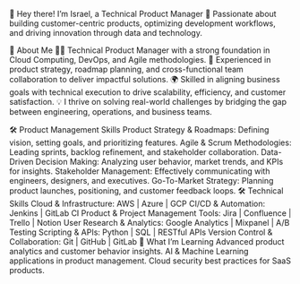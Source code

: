 👋 Hey there! I’m Israel, a Technical Product Manager
🚀 Passionate about building customer-centric products, optimizing development workflows, and driving innovation through data and technology.

🌟 About Me
👨‍💻 Technical Product Manager with a strong foundation in Cloud Computing, DevOps, and Agile methodologies.
🎯 Experienced in product strategy, roadmap planning, and cross-functional team collaboration to deliver impactful solutions.
🌍 Skilled in aligning business goals with technical execution to drive scalability, efficiency, and customer satisfaction.
💡 I thrive on solving real-world challenges by bridging the gap between engineering, operations, and business teams.

🛠 Product Management Skills
Product Strategy & Roadmaps: Defining vision, setting goals, and prioritizing features.
Agile & Scrum Methodologies: Leading sprints, backlog refinement, and stakeholder collaboration.
Data-Driven Decision Making: Analyzing user behavior, market trends, and KPIs for insights.
Stakeholder Management: Effectively communicating with engineers, designers, and executives.
Go-To-Market Strategy: Planning product launches, positioning, and customer feedback loops.
🛠 Technical Skills
Cloud & Infrastructure: AWS | Azure | GCP
CI/CD & Automation: Jenkins | GitLab CI
Product & Project Management Tools: Jira | Confluence | Trello | Notion
User Research & Analytics: Google Analytics | Mixpanel | A/B Testing
Scripting & APIs: Python | SQL | RESTful APIs
Version Control & Collaboration: Git | GitHub | GitLab
🌱 What I’m Learning
Advanced product analytics and customer behavior insights.
AI & Machine Learning applications in product management.
Cloud security best practices for SaaS products.
